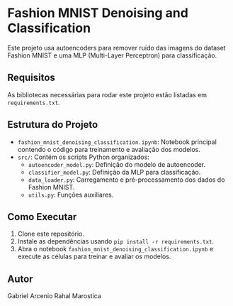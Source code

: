 # Fashion MNIST Denoising and Classification

Este projeto usa autoencoders para remover ruído das imagens do dataset Fashion MNIST e uma MLP (Multi-Layer Perceptron) para classificação.

## Requisitos

As bibliotecas necessárias para rodar este projeto estão listadas em `requirements.txt`.

## Estrutura do Projeto

- `fashion_mnist_denoising_classification.ipynb`: Notebook principal contendo o código para treinamento e avaliação dos modelos.
- `src/`: Contém os scripts Python organizados:
  - `autoencoder_model.py`: Definição do modelo de autoencoder.
  - `classifier_model.py`: Definição da MLP para classificação.
  - `data_loader.py`: Carregamento e pré-processamento dos dados do Fashion MNIST.
  - `utils.py`: Funções auxiliares.

## Como Executar

1. Clone este repositório.
2. Instale as dependências usando `pip install -r requirements.txt`.
3. Abra o notebook `fashion_mnist_denoising_classification.ipynb` e execute as células para treinar e avaliar os modelos.

## Autor

Gabriel Arcenio Rahal Marostica
